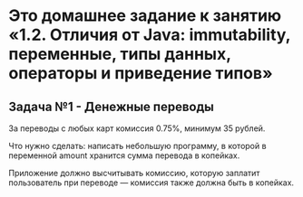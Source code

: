 # Это домашнее задание к занятию «1.2. Отличия от Java: immutability, переменные, типы данных, операторы и приведение типов»
## Задача №1 - Денежные переводы
За переводы с любых карт комиссия 0.75%, минимум 35 рублей.

Что нужно сделать: написать небольшую программу, в которой в переменной amount хранится сумма перевода в копейках.

Приложение должно высчитывать комиссию, которую заплатит пользователь при переводе — комиссия также должна быть в копейках.